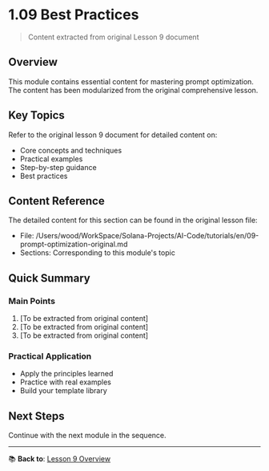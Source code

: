 # 1.09 Best Practices

> Content extracted from original Lesson 9 document

## Overview

This module contains essential content for mastering prompt optimization. The content has been modularized from the original comprehensive lesson.

## Key Topics

Refer to the original lesson 9 document for detailed content on:
- Core concepts and techniques
- Practical examples
- Step-by-step guidance
- Best practices

## Content Reference

The detailed content for this section can be found in the original lesson file:
- File: /Users/wood/WorkSpace/Solana-Projects/AI-Code/tutorials/en/09-prompt-optimization-original.md
- Sections: Corresponding to this module's topic

## Quick Summary

### Main Points
1. [To be extracted from original content]
2. [To be extracted from original content]
3. [To be extracted from original content]

### Practical Application
- Apply the principles learned
- Practice with real examples
- Build your template library

## Next Steps

Continue with the next module in the sequence.

---

📚 **Back to**: [Lesson 9 Overview](../09-prompt-optimization.md)
